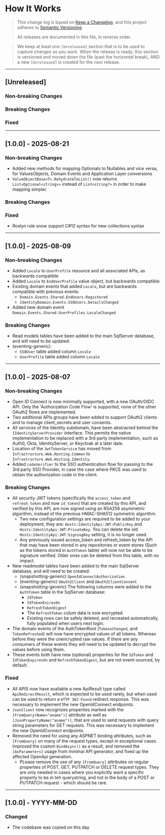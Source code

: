 # How It Works

> This change log is based on [Keep a Changelog](https://keepachangelog.com/en/1.0.0/), and this project adheres to [Semantic Versioning](https://semver.org/spec/v2.0.0.html)

> All releases are documented in this file, in reverse order.

> We keep at least one `[Unreleased]` section that is to be used to capture changes as you work. When the release is ready, this section is versioned and moved down the file (past the horizontal break), AND a new `[Unreleased]` is created for the next release.

---

## [Unreleased]

### Non-breaking Changes

### Breaking Changes

### Fixed

---

## [1.0.0] - 2025-08-21

### Non-breaking Changes
- Added new methods for mapping Optionals to Nullables and vice versa, for ValuesObjects, Domain Events and Application Layer conversions
- `ValueObjectBase<T>.RehydrateToList()` now returns `List<Optional<string>>` instead of `List<string?>` in order to make mapping simpler.

### Breaking Changes

### Fixed
- Roslyn rule snow support C#12 syntax for new collections syntax

---

## [1.0.0] - 2025-08-09

### Non-breaking Changes
- Added `Locale` to `UserProfile` resource and all associated APIs, as backwards compatible
- Added `Locale` to `EndUserProfile` value object, but backwards compatible
- Existing domain events that added `Locale`, but are backwards compatible with previous events:
  - `Domain.Events.Shared.EndUsers.Registered`
  - `IdentityDomain.Events.SSOUsers.DetailsChanged`
- Added new domain event `Domain.Events.Shared.UserProfiles.LocaleChanged`

### Breaking Changes
- Read models tables have been added to the main SqlServer database, and will need to be updated:
- (eventing-generic):
  - `SSOUser` table added column `Locale`
  - `UserProfile` table added column `Locale`

---

## [1.0.0] - 2025-08-07

### Non-breaking Changes
- Open ID Connect is now minimally supported, with a new OAuth/OIDC API. Only the 'Authorization Code Flow' is supported, none of the other OAuth2 flows are implemented.
- Two additional APIs groups have been added to support OAuth2 clients and to manage client_secrets and user consents.
- All services of the Identity subdomain, have been abstracted behind the `IIdentityServerProvider` interface. This permits the native implementation to be replaced with a 3rd party implementation, such as Auth0, Okta, IdentityServer, or Keycloak at a later date.
- Location of the `JwtTokenService` has moved from `Infrastructure.Web.Hosting.Common` to `Infrastructure.Web.Hosting.Identity`.
- Added `codeVerifier` to the SSO authentication flow for passing to the 3rd party SSO Provider, in case the case where PKCE was used to obtain the authorization code in the client.

### Breaking Changes
- All security JWT tokens (specifically the `access_token` and `refresh_token` and now `id_token`) that are created by this API, and verified by this API, are now signed using an RSA256 asymmetric algorithm, instead of the previous HMAC-SHA512 symmetric algorithm.
  - Two new configuration settings are required to be added to your deployment, they are: `Hosts:IdentityApi:JWT:PublicKey` and `Hosts:IdentityApi:JWT:PrivateKey`. You can delete the old `Hosts:IdentityApi:JWT:SigningKey` setting, it is no longer used.
  - Any previously issued access_token and refresh_token by the API that may have been stored in any repositories or event stores (Such as the tokens stored in `AuthToken` table) will now not be able to be signature verified. Older ones can be deleted from this table, with no impact.
- New readmodel tables have been added to the main SqlServer database, and will need to be created:
  - (snapshotting-generic) `OpenIdConnectAuthorization`
  - (eventing-generic) `OAuth2Client` and `OAuth2ClientConsent`
  - (snapshotting-generic) The following columns were added to the `AuthToken` table in the SqlServer database:
    - `IdToken`
    - `IdTokenExiresOn`
    - `RefreshTokenDigest`
    - The `RefreshToken` colum data is now encrypted.
    - Existing rows can be safely deleted, and recreated automatically, fully populated when users next login. 
- The domain events of the AuthTokenRoot (`TokensChanged`, and `TokenRefreshed`) will now have encrypted values of all tokens. Whereas before they were the unencrypted raw values. If there are any consumers of these events they will need to be updated to decrypt the values before using them.
- These events both have new (optional) properties for the `IdToken` and `IdTokenExpiresOn` and `RefreshTokenDigest`, but are not event-sourced, by default.

### Fixed
- All APIS now have available a new ApiResult type called `ApiRedirectResult`, which is expected to be used rarely, but when used can be used to return a `HTTP 302-Found` redirect response. This was necessary to implement the new OpenIdConnect endpoints.
- `JsonClient` now recognizes properties marked with the `[FromQuery(Name="aname")]` attribute as well as `[JsonPropertyName("aname")]`, that are used to send requests with query string parameters for GET requests. This was necessary to implement the new OpenIdConnect endpoints.
- Removed the need for using any ASPNET binding attributes, such as `[FromQuery]` on many of the request types, except in exceptional cases. Improved the custom `BindAsync()` as a result, and removed the `[AsParameters]` usage from minimal API generator, and fixed up the affected OpenApi generation.
  - PLease remove the use of any `[FromQuery]` attributes on regular properties of POST, GET, PUTPATCH or DELETE request types. They are only needed in cases where you explicitly want a specific property to be in teh querystring, and not in the body of a POST or PUTPATCH request - which should be rare.

---

## [1.0.0] - YYYY-MM-DD

### Changed

- The codebase was copied on this day
